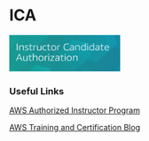 # ICA

<img src="img\ica.png" width="200"/>


### Useful Links

[AWS Authorized Instructor Program](https://aws.amazon.com/training/aws-authorized-instructor-program/)

[AWS Training and Certification Blog](https://aws.amazon.com/blogs/training-and-certification/)